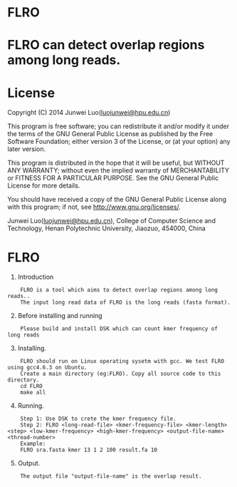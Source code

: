 # FLRO
FLRO can detect overlap regions among long reads.
=========
License
=========

Copyright (C) 2014 Junwei Luo(luojunwei@hpu.edu.cn)

This program is free software; you can redistribute it and/or
modify it under the terms of the GNU General Public License
as published by the Free Software Foundation; either version 3
of the License, or (at your option) any later version.

This program is distributed in the hope that it will be useful,
but WITHOUT ANY WARRANTY; without even the implied warranty of
MERCHANTABILITY or FITNESS FOR A PARTICULAR PURPOSE.  See the
GNU General Public License for more details.

You should have received a copy of the GNU General Public License
along with this program; if not, see <http://www.gnu.org/licenses/>.

Junwei Luo(luojunwei@hpu.edu.cn),
College of Computer Science and Technology,
Henan Polytechnic University,
Jiaozuo,
454000,
China


FLRO
=================

1) Introduction
```
    FLRO is a tool which aims to detect overlap regions among long reads..
    The input long read data of FLRO is the long reads (fasta format).
```
2) Before installing and running
```
    Please build and install DSK which can count kmer frequency of long reads
```
3) Installing.
```
    FLRO should run on Linux operating sysetm with gcc. We test FLRO using gcc4.6.3 on Ubuntu.
    Create a main directory (eg:FLRO). Copy all source code to this directory.
	cd FLRO
	make all
```
4) Running.
```
    Step 1: Use DSK to crete the kmer frequency file.
    Step 2: FLRO <long-read-file> <kmer-frequency-file> <kmer-length> <step> <low-kmer-frequency> <high-kmer-frequency> <output-file-name> <thread-number>
    Example:
	FLRO sra.fasta kmer 13 1 2 100 result.fa 10
```
5) Output.
```
    The output file "output-file-name" is the overlap result.
```
